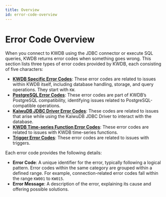 ```yaml
---
title: Overview
id: error-code-overview
---
```


# Error Code Overview

When you connect to KWDB using the JDBC connector or execute SQL queries, KWDB returns error codes when something goes wrong. This section lists three types of error codes provided by KWDB, each consisting of five characters:

- **[KWDB Specific Error Codes](./error-code-kaiwudb.md)**: These error codes are related to issues within KWDB itself, including database handling, storage, and query operations. They start with `KW`.
- **[PostgreSQL Error Codes](./error-code-postgresql.md)**: These error codes are part of KWDB’s PostgreSQL compatibility, identifying issues related to PostgreSQL-compatible operations.
- **[KaiwuDB JDBC Driver Error Codes](./error-code-jdbc-driver.md)**: These codes are related to issues that arise while using the KaiwuDB JDBC Driver to interact with the database.
- **[KWDB Time-series Function Error Codes](./error-code-ts-functions.md)**: These error codes are related to issues with KWDB time-series functions.
- **[Trigger Error Codes](./error-code-trigger.md)**: These error codes are related to issues with triggers.

Each error code provides the following details:

- **Error Code**: A unique identifier for the error, typically following a logical pattern. Error codes within the same category are grouped within a defined range. For example, connection-related error codes fall within the range `KW001` to `KW015`.  
- **Error Message**: A description of the error, explaining its cause and offering possible solutions.
